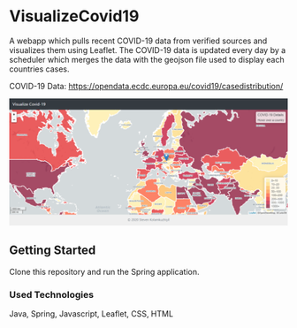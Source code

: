 # VisualizeCovid19

A webapp which pulls recent COVID-19 data from verified sources and visualizes them using Leaflet.
The COVID-19 data is updated every day by a scheduler which merges the data with the geojson file used to display each countries cases.

COVID-19 Data: https://opendata.ecdc.europa.eu/covid19/casedistribution/

![Application Screenshot](./Covid19_Screenshot.PNG)

## Getting Started

Clone this repository and run the Spring application.

### Used Technologies

Java, Spring, Javascript, Leaflet, CSS, HTML
